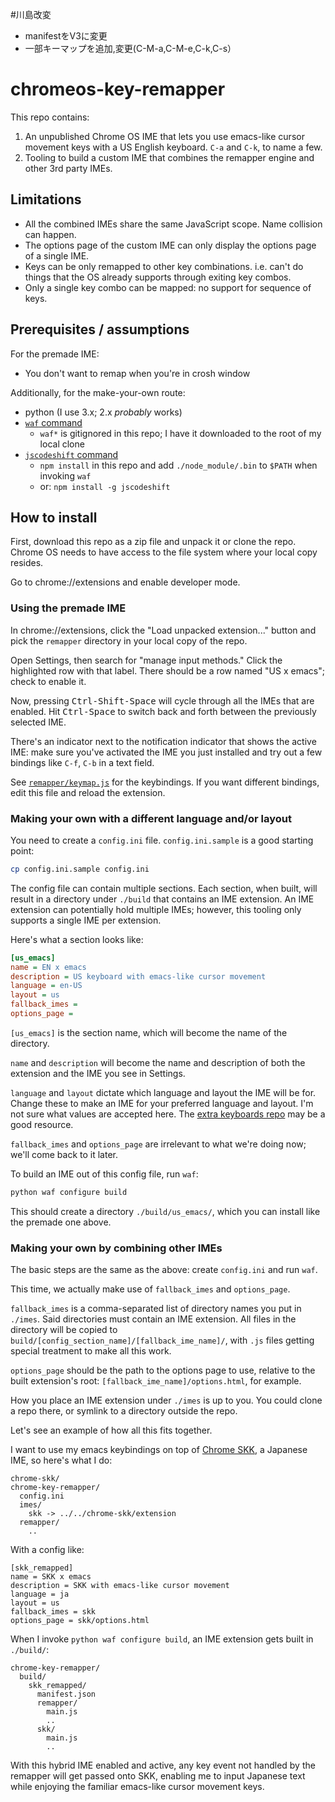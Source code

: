 #川島改変

- manifestをV3に変更
- 一部キーマップを追加,変更(C-M-a,C-M-e,C-k,C-s）

# chromeos-key-remapper

This repo contains:

1. An unpublished Chrome OS IME that lets you use emacs-like cursor movement
   keys with a US English keyboard. `C-a` and `C-k`, to name a few.
2. Tooling to build a custom IME that combines the remapper engine and other 3rd party IMEs.

## Limitations

- All the combined IMEs share the same JavaScript scope. Name collision
  can happen.
- The options page of the custom IME can only display the options page of a
  single IME.
- Keys can be only remapped to other key combinations. i.e. can't do things
  that the OS already supports through exiting key combos.
- Only a single key combo can be mapped: no support for sequence of keys.

## Prerequisites / assumptions

For the premade IME:

- You don't want to remap when you're in crosh window

Additionally, for the make-your-own route:

- python (I use 3.x; 2.x _probably_ works)
- [`waf` command](https://waf.io/book/#_download_and_installation)
  - `waf*` is gitignored in this repo; I have it downloaded to the root of my local clone
- [`jscodeshift` command](https://github.com/facebook/jscodeshift)
  - `npm install` in this repo and add `./node_module/.bin` to `$PATH` when invoking `waf`
  - or: `npm install -g jscodeshift`

## How to install

First, download this repo as a zip file and unpack it or clone the repo.
Chrome OS needs to have access to the file system where your local copy resides.

Go to chrome://extensions and enable developer mode.

### Using the premade IME

In chrome://extensions, click the "Load unpacked extension..." button
and pick the `remapper` directory in your local copy of the repo.

Open Settings, then search for "manage input methods." Click the highlighted row
with that label. There should be a row named "US x emacs"; check to enable it.

Now, pressing <kbd>Ctrl-Shift-Space</kbd> will cycle through all the
IMEs that are enabled. Hit <kbd>Ctrl-Space</kbd> to switch back and forth
between the previously selected IME.

There's an indicator next to the notification indicator that shows the active
IME: make sure you've activated the IME you just installed and try out
a few bindings like `C-f`, `C-b` in a text field.

See [`remapper/keymap.js`](./remapper/keymap.js) for the keybindings.
If you want different bindings, edit this file and reload the extension.

### Making your own with a different language and/or layout

You need to create a `config.ini` file. `config.ini.sample` is a good
starting point:

```sh
cp config.ini.sample config.ini
```

The config file can contain multiple sections. Each section, when
built, will result in a directory under `./build` that contains an
IME extension.  An IME extension can potentially hold multiple
IMEs; however, this tooling only supports a single IME per extension.

Here's what a section looks like:

```ini
[us_emacs]
name = EN x emacs
description = US keyboard with emacs-like cursor movement
language = en-US
layout = us
fallback_imes =
options_page =
```

`[us_emacs]` is the section name, which will become the name of the directory.

`name` and `description` will become the name and description of both the extension
and the IME you see in Settings.

`language` and `layout` dictate which language and layout the IME will be for.
Change these to make an IME for your preferred language and layout. I'm not sure
what values are accepted here. The [extra keyboards repo][extra-keyboard] may
be a good resource.

`fallback_imes` and `options_page` are irrelevant to what we're doing now; we'll
come back to it later.

To build an IME out of this config file, run `waf`:

```sh
python waf configure build
```

This should create a directory `./build/us_emacs/`, which you can install
like the premade one above.

### Making your own by combining other IMEs

The basic steps are the same as the above: create `config.ini` and run `waf`.

This time, we actually make use of `fallback_imes` and `options_page`.

`fallback_imes` is a comma-separated list of directory names you put
in `./imes`.  Said directories must contain an IME extension. All
files in the directory will be copied to
`build/[config_section_name]/[fallback_ime_name]/`, with `.js` files
getting special treatment to make all this work.

`options_page` should be the path to the options page to use, relative
to the built extension's root: `[fallback_ime_name]/options.html`, for example.

How you place an IME extension under `./imes` is up to you. You could
clone a repo there, or symlink to a directory outside the repo.

Let's see an example of how all this fits together.

I want to use my emacs keybindings on top of [Chrome SKK][skk], a Japanese
IME, so here's what I do:

```
chrome-skk/
chrome-key-remapper/
  config.ini
  imes/
    skk -> ../../chrome-skk/extension
  remapper/
    ..
```

With a config like:

```
[skk_remapped]
name = SKK x emacs
description = SKK with emacs-like cursor movement
language = ja
layout = us
fallback_imes = skk
options_page = skk/options.html
```

When I invoke `python waf configure build`, an IME extension gets built in `./build/`:

```
chrome-key-remapper/
  build/
    skk_remapped/
      manifest.json
      remapper/
        main.js
        ..
      skk/
        main.js
        ..
```

With this hybrid IME enabled and active, any key event not handled by
the remapper will get passed onto SKK, enabling me to input Japanese
text while enjoying the familiar emacs-like cursor movement keys.

  [extra-keyboard]: https://github.com/google/extra-keyboards-for-chrome-os
  [skk]: https://github.com/jmuk/chrome-skk
